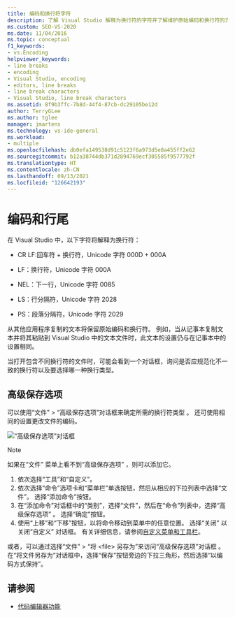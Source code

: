 ```yaml
---
title: 编码和换行符字符
description: 了解 Visual Studio 解释为换行符的字符并了解维护原始编码和换行符的方式。
ms.custom: SEO-VS-2020
ms.date: 11/04/2016
ms.topic: conceptual
f1_keywords:
- vs.Encoding
helpviewer_keywords:
- line breaks
- encoding
- Visual Studio, encoding
- editors, line breaks
- line break characters
- Visual Studio, line break characters
ms.assetid: 8f9b3ffc-7b8d-44f4-87cb-dc29105be12d
author: TerryGLee
ms.author: tglee
manager: jmartens
ms.technology: vs-ide-general
ms.workload:
- multiple
ms.openlocfilehash: db0efa149538d91c5123f6a973d5e8a455ff2e62
ms.sourcegitcommit: b12a38744db371d2894769ecf305585f9577792f
ms.translationtype: HT
ms.contentlocale: zh-CN
ms.lasthandoff: 09/13/2021
ms.locfileid: "126642193"
---
```

# <a name="encodings-and-line-endings"></a>编码和行尾

在 Visual Studio 中，以下字符将解释为换行符：

- CR LF:回车符 + 换行符，Unicode 字符 000D + 000A

- LF：换行符，Unicode 字符 000A

- NEL：下一行，Unicode 字符 0085

- LS：行分隔符，Unicode 字符 2028

- PS：段落分隔符，Unicode 字符 2029

从其他应用程序复制的文本将保留原始编码和换行符。 例如，当从记事本复制文本并将其粘贴到 Visual Studio 中的文本文件时，此文本的设置仍与在记事本中的设置相同。

当打开包含不同换行符的文件时，可能会看到一个对话框，询问是否应规范化不一致的换行符以及要选择哪一种换行类型。

## <a name="advanced-save-options"></a>高级保存选项

可以使用“文件” > “高级保存选项”对话框来确定所需的换行符类型   。 还可使用相同的设置更改文件的编码。

![“高级保存选项”对话框](media/line_endings.png)

> [!NOTE]
> 如果在“文件”  菜单上看不到“高级保存选项”  ，则可以添加它。 
> 1. 依次选择“工具”和“自定义”。 
> 1. 依次选择“命令”选项卡和“菜单栏”单选按钮，然后从相应的下拉列表中选择“文件”。 选择“添加命令”按钮。 
> 1. 在“添加命令”对话框中的“类别”，选择“文件”，然后在“命令”列表中，选择“高级保存选项”      。 选择“确定”按钮。
> 1. 使用“上移”和“下移”按钮，以将命令移动到菜单中的任意位置。 选择“关闭”  以关闭“自定义”  对话框。 
> 有关详细信息，请参阅[自定义菜单和工具栏](../ide/how-to-customize-menus-and-toolbars-in-visual-studio.md#customizing_menu)。
>
> 或者，可以通过选择“文件” > “将 \<file\> 另存为”来访问“高级保存选项”对话框  。 在“将文件另存为”对话框中，选择“保存”按钮旁边的下拉三角形，然后选择“以编码方式保持”。

## <a name="see-also"></a>请参阅

- [代码编辑器功能](../ide/writing-code-in-the-code-and-text-editor.md)
